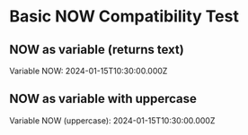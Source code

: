 # Basic NOW Compatibility Test

## NOW as variable (returns text)

Variable NOW: 2024-01-15T10:30:00.000Z
## NOW as variable with uppercase

Variable NOW (uppercase): 2024-01-15T10:30:00.000Z
